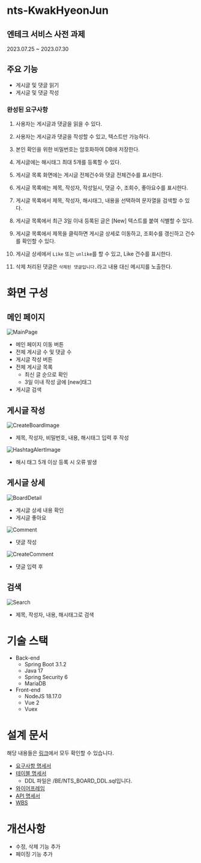 # nts-KwakHyeonJun

## 엔테크 서비스 사전 과제
2023.07.25 ~ 2023.07.30

## 주요 기능

- 게시글 및 댓글 읽기
- 게시글 및 댓글 작성

### 완성된 요구사항

1. 사용자는 게시글과 댓글을 읽을 수 있다.
2. 사용자는 게시글과 댓글을 작성할 수 있고, 텍스트만 가능하다.
4. 본인 확인을 위한 비밀번호는 암호화하여 DB에 저장한다.
5. 게시글에는 해시태그 최대 5개를 등록할 수 있다.

6. 게시글 목록 화면에는 게시글 전체건수와 댓글 전체건수를 표시한다.
7. 게시글 목록에는 제목, 작성자, 작성일시, 댓글 수, 조회수, 좋아요수를 표시한다.
8. 게시글 목록에서 제목, 작성자, 해시태그, 내용을 선택하여 문자열을 검색할 수 있다.

11. 게시글 목록에서 최근 3일 이내 등록된 글은 [New] 텍스트를 붙여 식별할 수 있다.
12. 게시글 목록에서 제목을 클릭하면 게시글 상세로 이동하고, 조회수를 갱신하고 건수를 확인할 수 있다.
13. 게시글 상세에서 `Like` 또는 `unlike`를 할 수 있고, Like 건수를 표시한다.
14. 삭제 처리된 댓글은 `삭제된 댓글입니다.`라고 내용 대신 메시지를 노출한다.

# 화면 구성

## 메인 페이지
![MainPage](./images/mainImage.png)
- 메인 페이지 이동 버튼
- 전체 게시글 수 및 댓글 수
- 게시글 작성 버튼
- 전체 게시글 목록
  - 최신 글 순으로 확인
  - 3일 이내 작성 글에 [new]태그
- 게시글 검색

## 게시글 작성
![CreateBoardImage](./images/createBoardImage.png)
- 제목, 작성자, 비밀번호, 내용, 해시태그 입력 후 작성

![HashtagAlertImage](images/hashtagAlertImage.png)
- 해시 태그 5개 이상 등록 시 오류 발생

## 게시글 상세
![BoardDetail](images/boardDetailImage.png)
- 게시글 상세 내용 확인
- 게시글 좋아요

![Comment](images/commentImage.png)
- 댓글 작성

![CreateComment](images/createCommentImage.png)
- 댓글 입력 후

## 검색
![Search](images/searchImage.png)
- 제목, 작성자, 내용, 해시태그로 검색

# 기술 스택
- Back-end
  - Spring Boot 3.1.2
  - Java 17
  - Spring Security 6
  - MariaDB
- Front-end
  - NodeJS 18.17.0
  - Vue 2
  - Vuex

# 설계 문서
해당 내용들은 [링크](https://hyeonjun-kwak.notion.site/faf96d4edff34d288aa5c15fca7b2949?v=a1a7f6be6a3444f8a22b220ac2bfc1e0&pvs=4)에서 모두 확인할 수 있습니다.
- [요구사항 명세서](https://hyeonjun-kwak.notion.site/b3091a133d714d35b92e8d72b4a05b34?pvs=4)
- [테이블 명세서](https://hyeonjun-kwak.notion.site/d4b2bfb585bf42789d2c585e112719c3?pvs=4)
  - DDL 파일은 /BE/NTS_BOARD_DDL.sql입니다.
- [와이어프레임](https://www.notion.so/hyeonjun-kwak/UI-UX-ed25f298cb5b4a7b9d3a6c8f488767c2?pvs=4)
- [API 명세서](https://hyeonjun-kwak.notion.site/API-f87e82d88af44b7598e1df4e5b527b3f?pvs=4)
- [WBS](https://www.notion.so/hyeonjun-kwak/WBS-57b941cbe7dc4535a79459b2465cd545?pvs=4)

# 개선사항
- 수정, 삭제 기능 추가
- 페이징 기능 추가